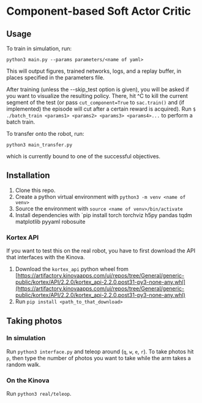 # Component-based Soft Actor Critic

## Usage
To train in simulation, run:
```
python3 main.py --params parameters/<name of yaml>
```
This will output figures, trained networks, logs, and a replay buffer, in places specified in the parameters file.

After training (unless the --skip_test option is given), you will be asked if you want to visualize the resulting policy. There, hit ^C to kill the current segment of the test (or pass `cut_component=True` to `sac.train()` and (if implemented) the episode will cut after a certain reward is acquired). Run `$ ./batch_train <params1> <params2> <params3> <params4>...` to perform a batch train.

To transfer onto the robot, run:
```
python3 main_transfer.py
```
which is currently bound to one of the successful objectives.

## Installation
1. Clone this repo.
2. Create a python virtual environment with `python3 -m venv <name of venv>`
3. Source the environment with `source <name of venv>/bin/activate`
4. Install dependencies with `pip install torch torchviz h5py pandas tqdm matplotlib pyyaml robosuite

### Kortex API
If you want to test this on the real robot, you have to first download the API that interfaces with the Kinova.
1. Download the `kortex_api` python wheel from [https://artifactory.kinovaapps.com/ui/repos/tree/General/generic-public/kortex/API/2.2.0/kortex_api-2.2.0.post31-py3-none-any.whl](https://artifactory.kinovaapps.com/ui/repos/tree/General/generic-public/kortex/API/2.2.0/kortex_api-2.2.0.post31-py3-none-any.whl)
2. Run `pip install <path_to_that_download>`



## Taking photos
### In simulation
Run `python3 interface.py` and teleop around (`q`, `w`, `e`, `r`). To take photos hit `p`, then type the number of photos you want to take while the arm takes a random walk.

### On the Kinova
Run `python3 real/teleop`.
